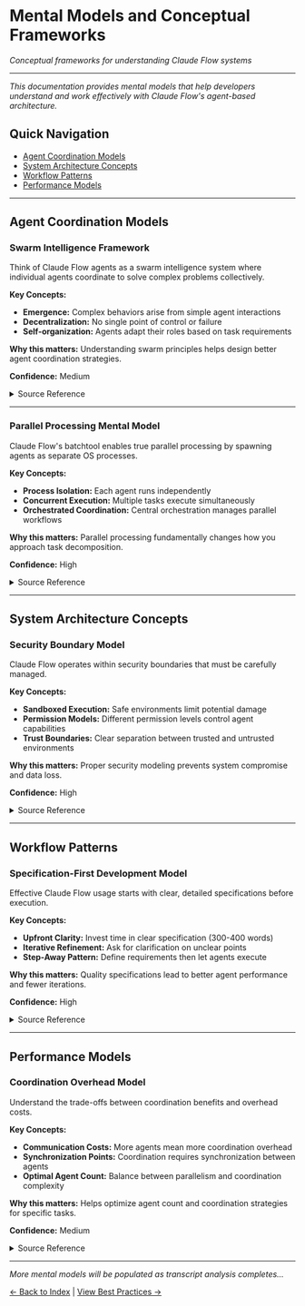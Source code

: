 # Mental Models and Conceptual Frameworks

*Conceptual frameworks for understanding Claude Flow systems*

---

*This documentation provides mental models that help developers understand and work effectively with Claude Flow's agent-based architecture.*

## Quick Navigation
- [Agent Coordination Models](#agent-coordination-models)
- [System Architecture Concepts](#system-architecture-concepts)
- [Workflow Patterns](#workflow-patterns)
- [Performance Models](#performance-models)

---

## Agent Coordination Models

### Swarm Intelligence Framework
Think of Claude Flow agents as a swarm intelligence system where individual agents coordinate to solve complex problems collectively.

**Key Concepts:**
- **Emergence:** Complex behaviors arise from simple agent interactions
- **Decentralization:** No single point of control or failure
- **Self-organization:** Agents adapt their roles based on task requirements

**Why this matters:** Understanding swarm principles helps design better agent coordination strategies.

**Confidence:** Medium

<details>
<summary>Source Reference</summary>

*[To be populated from transcript analysis]*

Source: `[pending_analysis]`
</details>

---

### Parallel Processing Mental Model
Claude Flow's batchtool enables true parallel processing by spawning agents as separate OS processes.

**Key Concepts:**
- **Process Isolation:** Each agent runs independently
- **Concurrent Execution:** Multiple tasks execute simultaneously
- **Orchestrated Coordination:** Central orchestration manages parallel workflows

**Why this matters:** Parallel processing fundamentally changes how you approach task decomposition.

**Confidence:** High

<details>
<summary>Source Reference</summary>

> "Batchtool lets Claude Code spawn multiple agents as separate operating system processes which it can then orchestrate to run tasks in parallel"

Source: `spec.md:34`
</details>

---

## System Architecture Concepts

### Security Boundary Model
Claude Flow operates within security boundaries that must be carefully managed.

**Key Concepts:**
- **Sandboxed Execution:** Safe environments limit potential damage
- **Permission Models:** Different permission levels control agent capabilities
- **Trust Boundaries:** Clear separation between trusted and untrusted environments

**Why this matters:** Proper security modeling prevents system compromise and data loss.

**Confidence:** High

<details>
<summary>Source Reference</summary>

> "Please run it in either a sandbox or in an ephemeral cloud environment (like GitHub Codespaces) so that it cannot do so!"

Source: `spec.md:16`
</details>

---

## Workflow Patterns

### Specification-First Development Model
Effective Claude Flow usage starts with clear, detailed specifications before execution.

**Key Concepts:**
- **Upfront Clarity:** Invest time in clear specification (300-400 words)
- **Iterative Refinement:** Ask for clarification on unclear points
- **Step-Away Pattern:** Define requirements then let agents execute

**Why this matters:** Quality specifications lead to better agent performance and fewer iterations.

**Confidence:** High

<details>
<summary>Source Reference</summary>

> "The team suggests specifying what you want beforehand in 300-400 words, and to ask Claude to clarify 10 things that are unclear or need to be improved, answer, then walk away."

Source: `spec.md:22-23`
</details>

---

## Performance Models

### Coordination Overhead Model
Understand the trade-offs between coordination benefits and overhead costs.

**Key Concepts:**
- **Communication Costs:** More agents mean more coordination overhead
- **Synchronization Points:** Coordination requires synchronization between agents
- **Optimal Agent Count:** Balance between parallelism and coordination complexity

**Why this matters:** Helps optimize agent count and coordination strategies for specific tasks.

**Confidence:** Medium

<details>
<summary>Source Reference</summary>

*[To be populated from transcript analysis]*

Source: `[pending_analysis]`
</details>

---

*More mental models will be populated as transcript analysis completes...*

[← Back to Index](README.md) | [View Best Practices →](best-practices.md)